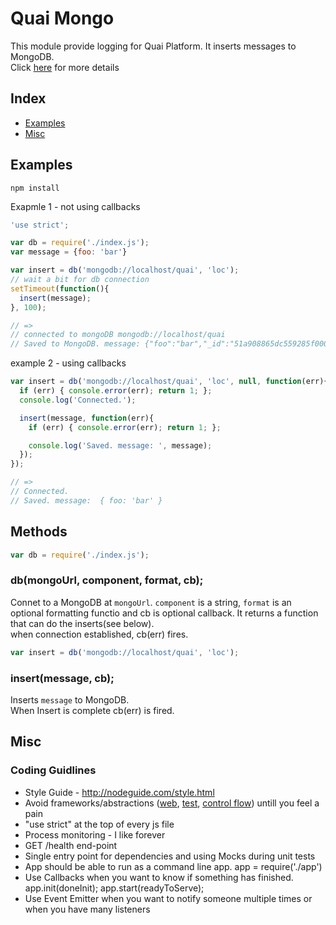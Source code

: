 # Quai Mongo

This module provide logging for Quai Platform. It inserts messages to MongoDB.  
Click [here](https://git.corp.attinteractive.com/dstools/quai-log) for more details

## Index

* [Examples](#examples)
* [Misc](#misc)

## Examples
    
 `npm install`

Exapmle 1 - not using callbacks

```js
'use strict';

var db = require('./index.js');
var message = {foo: 'bar'}

var insert = db('mongodb://localhost/quai', 'loc');
// wait a bit for db connection
setTimeout(function(){
  insert(message);
}, 100);

// =>
// connected to mongoDB mongodb://localhost/quai
// Saved to MongoDB. message: {"foo":"bar","_id":"51a908865dc559285f000001"}
```

example 2 - using callbacks
```js
var insert = db('mongodb://localhost/quai', 'loc', null, function(err){ 
  if (err) { console.error(err); return 1; };
  console.log('Connected.');

  insert(message, function(err){
    if (err) { console.error(err); return 1; };

    console.log('Saved. message: ', message);
  });
});

// =>
// Connected.
// Saved. message:  { foo: 'bar' }
```

## Methods

```js
var db = require('./index.js');
```

### db(mongoUrl, component, format, cb);

Connet to a MongoDB at `mongoUrl`. `component` is a string, `format` is an optional formatting functio and cb is optional callback. It returns a function that can do the inserts(see below).  
when connection established, cb(err) fires.


```js
var insert = db('mongodb://localhost/quai', 'loc');
```

### insert(message, cb);

Inserts `message` to MongoDB.  
When Insert is complete cb(err) is fired.


## Misc 

### Coding Guidlines

* Style Guide - http://nodeguide.com/style.html
* Avoid frameworks/abstractions ([web](http://expressjs.com/), [test](http://visionmedia.github.com/mocha/), [control flow](https://github.com/caolan/async)) untill you feel a pain
* "use strict" at the top of every js file
* Process monitoring - I like forever
* GET /health end-point
* Single entry point for dependencies and using Mocks during unit tests
* App should be able to run as a command line app. app = require('./app')
* Use Callbacks when you want to know if something has finished. app.init(doneInit); app.start(readyToServe);
* Use Event Emitter when you want to notify someone multiple times or when you have many listeners
